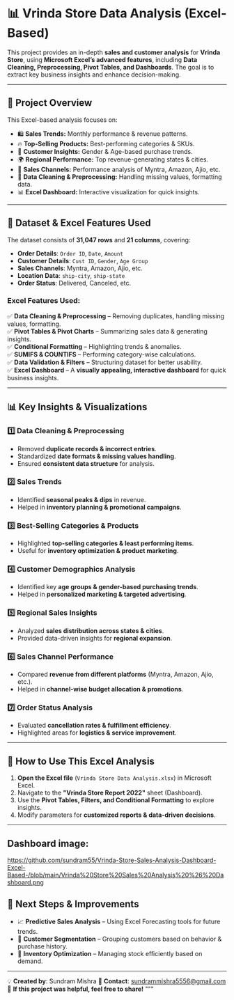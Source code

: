 # 📊 Vrinda Store Data Analysis (Excel-Based)

This project provides an in-depth **sales and customer analysis** for **Vrinda Store**, using **Microsoft Excel’s advanced features**, including **Data Cleaning, Preprocessing, Pivot Tables, and Dashboards**. The goal is to extract key business insights and enhance decision-making.

---

## 📌 Project Overview
This Excel-based analysis focuses on:
- 🛍 **Sales Trends:** Monthly performance & revenue patterns.
- 🔥 **Top-Selling Products:** Best-performing categories & SKUs.
- 🎯 **Customer Insights:** Gender & Age-based purchase trends.
- 🌍 **Regional Performance:** Top revenue-generating states & cities.
- 🏬 **Sales Channels:** Performance analysis of Myntra, Amazon, Ajio, etc.
- 🧹 **Data Cleaning & Preprocessing:** Handling missing values, formatting data.
- 📊 **Excel Dashboard:** Interactive visualization for quick insights.

---

## 📂 Dataset & Excel Features Used
The dataset consists of **31,047 rows** and **21 columns**, covering:
- **Order Details**: `Order ID`, `Date`, `Amount`
- **Customer Details**: `Cust ID`, `Gender`, `Age Group`
- **Sales Channels**: Myntra, Amazon, Ajio, etc.
- **Location Data**: `ship-city`, `ship-state`
- **Order Status**: Delivered, Canceled, etc.

### **Excel Features Used:**
✅ **Data Cleaning & Preprocessing** – Removing duplicates, handling missing values, formatting.  
✅ **Pivot Tables & Pivot Charts** – Summarizing sales data & generating insights.  
✅ **Conditional Formatting** – Highlighting trends & anomalies.  
✅ **SUMIFS & COUNTIFS** – Performing category-wise calculations.  
✅ **Data Validation & Filters** – Structuring dataset for better usability.  
✅ **Excel Dashboard** – A **visually appealing, interactive dashboard** for quick business insights.  

---

## 📊 Key Insights & Visualizations
### **1️⃣ Data Cleaning & Preprocessing**
- Removed **duplicate records & incorrect entries**.
- Standardized **date formats & missing values handling**.
- Ensured **consistent data structure** for analysis.

### **2️⃣ Sales Trends**
- Identified **seasonal peaks & dips** in revenue.
- Helped in **inventory planning & promotional campaigns**.

### **3️⃣ Best-Selling Categories & Products**
- Highlighted **top-selling categories & least performing items**.
- Useful for **inventory optimization & product marketing**.

### **4️⃣ Customer Demographics Analysis**
- Identified key **age groups & gender-based purchasing trends**.
- Helped in **personalized marketing & targeted advertising**.

### **5️⃣ Regional Sales Insights**
- Analyzed **sales distribution across states & cities**.
- Provided data-driven insights for **regional expansion**.

### **6️⃣ Sales Channel Performance**
- Compared **revenue from different platforms** (Myntra, Amazon, Ajio, etc.).
- Helped in **channel-wise budget allocation & promotions**.

### **7️⃣ Order Status Analysis**
- Evaluated **cancellation rates & fulfillment efficiency**.
- Highlighted areas for **logistics & service improvement**.

---

## 🚀 How to Use This Excel Analysis
1. **Open the Excel file** (`Vrinda Store Data Analysis.xlsx`) in Microsoft Excel.
2. Navigate to the **"Vrinda Store Report 2022"** sheet (Dashboard).
3. Use the **Pivot Tables, Filters, and Conditional Formatting** to explore insights.
4. Modify parameters for **customized reports & data-driven decisions**.

---

## Dashboard image: 
https://github.com/sundram55/Vrinda-Store-Sales-Analysis-Dashboard-Excel-Based-/blob/main/Vrinda%20Store%20Sales%20Analysis%20%26%20Dashboard.png

## 📌 Next Steps & Improvements
- 📈 **Predictive Sales Analysis** – Using Excel Forecasting tools for future trends.  
- 🎯 **Customer Segmentation** – Grouping customers based on behavior & purchase history.  
- 🏪 **Inventory Optimization** – Managing stock efficiently based on demand.  

---

💡 **Created by**: Sundram Mishra
📧 **Contact**: sundrammishra5556@gmail.com  
🌟 **If this project was helpful, feel free to share!**
"""
